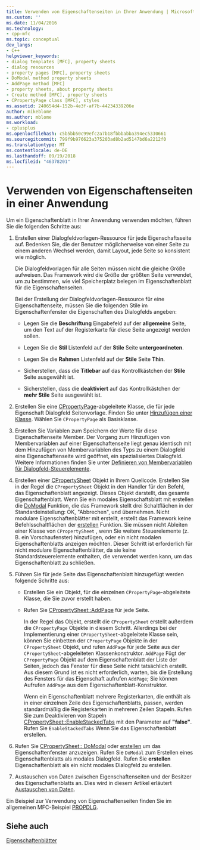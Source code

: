 ```yaml
---
title: Verwenden von Eigenschaftenseiten in Ihrer Anwendung | Microsoft-Dokumentation
ms.custom: ''
ms.date: 11/04/2016
ms.technology:
- cpp-mfc
ms.topic: conceptual
dev_langs:
- C++
helpviewer_keywords:
- dialog templates [MFC], property sheets
- dialog resources
- property pages [MFC], property sheets
- DoModal method property sheets
- AddPage method [MFC]
- property sheets, about property sheets
- Create method [MFC], property sheets
- CPropertyPage class [MFC], styles
ms.assetid: 240654d4-152b-4e3f-af7b-44234339206e
author: mikeblome
ms.author: mblome
ms.workload:
- cplusplus
ms.openlocfilehash: c5b5bb50c99efc2a7b18fbbbabba394ec5330661
ms.sourcegitcommit: 799f9b976623a375203ad8b2ad5147bd6a2212f0
ms.translationtype: MT
ms.contentlocale: de-DE
ms.lasthandoff: 09/19/2018
ms.locfileid: "46378201"
---
```

# <a name="using-property-sheets-in-your-application"></a>Verwenden von Eigenschaftenseiten in einer Anwendung

Um ein Eigenschaftenblatt in Ihrer Anwendung verwenden möchten, führen Sie die folgenden Schritte aus:

1. Erstellen einer Dialogfeldvorlagen-Ressource für jede Eigenschaftsseite auf. Bedenken Sie, die der Benutzer möglicherweise von einer Seite zu einem anderen Wechsel werden, damit Layout, jede Seite so konsistent wie möglich.

     Die Dialogfeldvorlagen für alle Seiten müssen nicht die gleiche Größe aufweisen. Das Framework wird die Größe der größten Seite verwendet, um zu bestimmen, wie viel Speicherplatz belegen im Eigenschaftenblatt für die Eigenschaftenseiten.

     Bei der Erstellung der Dialogfeldvorlagen-Ressource für eine Eigenschaftenseite, müssen Sie die folgenden Stile im Eigenschaftenfenster die Eigenschaften des Dialogfelds angeben:

   - Legen Sie die **Beschriftung** Eingabefeld auf der **allgemeine** Seite, um den Text auf der Registerkarte für diese Seite angezeigt werden sollen.

   - Legen Sie die **Stil** Listenfeld auf der **Stile** Seite **untergeordneten**.

   - Legen Sie die **Rahmen** Listenfeld auf der **Stile** Seite **Thin**.

   - Sicherstellen, dass die **Titlebar** auf das Kontrollkästchen der **Stile** Seite ausgewählt ist.

   - Sicherstellen, dass die **deaktiviert** auf das Kontrollkästchen der **mehr Stile** Seite ausgewählt ist.

1. Erstellen Sie eine [CPropertyPage](../mfc/reference/cpropertypage-class.md)-abgeleitete Klasse, die für jede Eigenschaft Dialogfeld Seitenvorlage. Finden Sie unter [Hinzufügen einer Klasse](../ide/adding-a-class-visual-cpp.md). Wählen Sie `CPropertyPage` als Basisklasse.

1. Erstellen Sie Variablen zum Speichern der Werte für diese Eigenschaftenseite Member. Der Vorgang zum Hinzufügen von Membervariablen auf einer Eigenschaftenseite liegt genau identisch mit dem Hinzufügen von Membervariablen des Typs zu einem Dialogfeld eine Eigenschaftenseite wird geöffnet, ein spezialisiertes Dialogfeld. Weitere Informationen finden Sie unter [Definieren von Membervariablen für Dialogfeld-Steuerelemente](../windows/defining-member-variables-for-dialog-controls.md).

1. Erstellen einer [CPropertySheet](../mfc/reference/cpropertysheet-class.md) Objekt in Ihrem Quellcode. Erstellen Sie in der Regel die `CPropertySheet` Objekt in den Handler für den Befehl, das Eigenschaftenblatt angezeigt. Dieses Objekt darstellt, das gesamte Eigenschaftenblatt. Wenn Sie ein modales Eigenschaftsblatt mit erstellen die [DoModal](../mfc/reference/cpropertysheet-class.md#domodal) Funktion, die das Framework stellt drei Schaltflächen in der Standardeinstellung: OK, "Abbrechen", und übernehmen. Nicht modulare Eigenschaftenblätter mit erstellt, erstellt das Framework keine Befehlsschaltflächen der [erstellen](../mfc/reference/cpropertysheet-class.md#create) Funktion. Sie müssen nicht Ableiten einer Klasse von `CPropertySheet` , wenn Sie weitere Steuerelemente (z. B. ein Vorschaufenster) hinzufügen, oder ein nicht modalen Eigenschaftenblatts anzeigen möchten. Dieser Schritt ist erforderlich für nicht modulare Eigenschaftenblätter, da sie keine Standardsteuerelemente enthalten, die verwendet werden kann, um das Eigenschaftenblatt zu schließen.

1. Führen Sie für jede Seite das Eigenschaftenblatt hinzugefügt werden folgende Schritte aus:

   - Erstellen Sie ein Objekt, für die einzelnen `CPropertyPage`-abgeleitete Klasse, die Sie zuvor erstellt haben.

   - Rufen Sie [CPropertySheet::AddPage](../mfc/reference/cpropertysheet-class.md#addpage) für jede Seite.

     In der Regel das Objekt, erstellt die `CPropertySheet` erstellt außerdem die `CPropertyPage` Objekte in diesem Schritt. Allerdings bei der Implementierung einer `CPropertySheet`-abgeleitete Klasse sein, können Sie einbetten der `CPropertyPage` Objekte in der `CPropertySheet` Objekt, und rufen `AddPage` für jede Seite aus der `CPropertySheet`-abgeleiteten Klassenkonstruktor. `AddPage` Fügt der `CPropertyPage` Objekt auf dem Eigenschaftenblatt der Liste der Seiten, jedoch das Fenster für diese Seite nicht tatsächlich erstellt. Aus diesem Grund ist es nicht erforderlich, warten, bis die Erstellung des Fensters für das Eigenschaft aufrufen `AddPage`; Sie können Aufrufen `AddPage` aus dem Eigenschaftenblatt-Konstruktor.

     Wenn ein Eigenschaftenblatt mehrere Registerkarten, die enthält als in einer einzelnen Zeile des Eigenschaftenblatts, passen, werden standardmäßig die Registerkarten in mehreren Zeilen Stapeln. Rufen Sie zum Deaktivieren von Stapeln [CPropertySheet::EnableStackedTabs](../mfc/reference/cpropertysheet-class.md#enablestackedtabs) mit den Parameter auf **"false"**. Rufen Sie `EnableStackedTabs` Wenn Sie das Eigenschaftenblatt erstellen.

1. Rufen Sie [CPropertySheet:: DoModal](../mfc/reference/cpropertysheet-class.md#domodal) oder [erstellen](../mfc/reference/cpropertysheet-class.md#create) um das Eigenschaftenfenster anzuzeigen. Rufen Sie `DoModal` zum Erstellen eines Eigenschaftenblatts als modales Dialogfeld. Rufen Sie **erstellen** Eigenschaftenblatt als ein nicht modales Dialogfeld zu erstellen.

1. Austauschen von Daten zwischen Eigenschaftenseiten und der Besitzer des Eigenschaftenblatts an. Dies wird in diesem Artikel erläutert [Austauschen von Daten](../mfc/exchanging-data.md).

Ein Beispiel zur Verwendung von Eigenschaftenseiten finden Sie im allgemeinen MFC-Beispiel [PROPDLG](../visual-cpp-samples.md).

## <a name="see-also"></a>Siehe auch

[Eigenschaftenblätter](../mfc/property-sheets-mfc.md)

